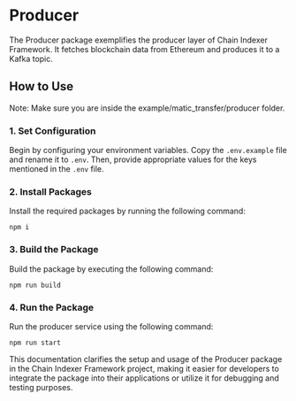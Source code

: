 # Producer

The Producer package exemplifies the producer layer of Chain Indexer Framework. It fetches blockchain data from Ethereum and produces it to a Kafka topic.

## How to Use

Note: Make sure you are inside the example/matic_transfer/producer folder.

### 1. Set Configuration

Begin by configuring your environment variables. Copy the `.env.example` file and rename it to `.env`. Then, provide appropriate values for the keys mentioned in the `.env` file.

### 2. Install Packages

Install the required packages by running the following command:

```
npm i
```

### 3. Build the Package

Build the package by executing the following command:

```
npm run build
```

### 4. Run the Package

Run the producer service using the following command:

```
npm run start
```

This documentation clarifies the setup and usage of the Producer package in the Chain Indexer Framework project, making it easier for developers to integrate the package into their applications or utilize it for debugging and testing purposes.

